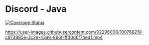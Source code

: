 # Discord - Java
[![Coverage Status](https://coveralls.io/repos/github/KimiaHosseini/Discord/badge.svg?branch=master)](https://coveralls.io/github/KimiaHosseini/Discord?branch=master)

https://user-images.githubusercontent.com/92296038/180768210-c973895e-3c2e-43a6-896f-ff30d6f74ed1.mp4

